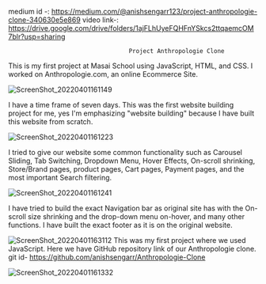 medium id -: https://medium.com/@anishsengarr123/project-anthropologie-clone-340630e5e869
video link-: https://drive.google.com/drive/folders/1ajFLhUyeFQHFnYSkcs2ttqaemcOM7blr?usp=sharing

                                      Project Anthropologie Clone

This is my first project at Masai School using JavaScript, HTML, and CSS. I worked on Anthropologie.com, an online Ecommerce Site.

![ScreenShot_20220401161149](https://user-images.githubusercontent.com/99667363/161263979-d501e3fa-494e-4917-a062-e879a5992f38.jpeg)

I have a time frame of seven days. This was the first website building project for me, yes I'm emphasizing "website building" because I have built this website from scratch.

![ScreenShot_20220401161223](https://user-images.githubusercontent.com/99667363/161264025-1d460c2d-a497-4ed3-b1a3-ec3d11597fe9.jpeg)

I tried to give our website some common functionality such as Carousel Sliding, Tab Switching, Dropdown Menu, Hover Effects, On-scroll shrinking, Store/Brand pages, product pages, Cart pages, Payment pages, and the most important Search filtering.

![ScreenShot_20220401161241](https://user-images.githubusercontent.com/99667363/161264089-1ab110bd-f3b1-4e0f-bbcb-9d52f1d09baa.jpeg)


I have tried to build the exact Navigation bar as original site has with the On-scroll size shrinking and the drop-down menu on-hover, and many other functions. I have built the exact footer as it is on the original website.

![ScreenShot_20220401163112](https://user-images.githubusercontent.com/99667363/161264120-3eff9f40-267c-40bd-9c3b-f840fb9e3c97.jpeg)
This was my first project where we used JavaScript. Here we have GitHub repository link of our Anthropologie clone. git id- https://github.com/anishsengarr/Anthropologie-Clone

![ScreenShot_20220401161332](https://user-images.githubusercontent.com/99667363/161264153-82bc4336-f9a6-4aa6-9d97-1e5c71a79f26.jpeg)
